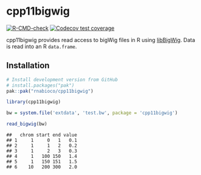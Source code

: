 
# cpp11bigwig

<!-- badges: start -->

[![R-CMD-check](https://github.com/rnabioco/cpp11bigwig/actions/workflows/R-CMD-check.yaml/badge.svg)](https://github.com/rnabioco/cpp11bigwig/actions/workflows/R-CMD-check.yaml)
[![Codecov test
coverage](https://codecov.io/gh/rnabioco/cpp11bigwig/graph/badge.svg)](https://app.codecov.io/gh/rnabioco/cpp11bigwig)
<!-- badges: end -->

cpp11bigwig provides read access to bigWig files in R using
[libBigWig](https://github.com/dpryan79/libBigWig). Data is read into an
R `data.frame`.

## Installation

<div class=".pkgdown-devel">

``` r
# Install development version from GitHub
# install.packages("pak")
pak::pak("rnabioco/cpp11bigwig")
```

</div>

``` r
library(cpp11bigwig)

bw = system.file('extdata', 'test.bw', package = 'cpp11bigwig')

read_bigwig(bw)
```

    ##   chrom start end value
    ## 1     1     0   1   0.1
    ## 2     1     1   2   0.2
    ## 3     1     2   3   0.3
    ## 4     1   100 150   1.4
    ## 5     1   150 151   1.5
    ## 6    10   200 300   2.0
